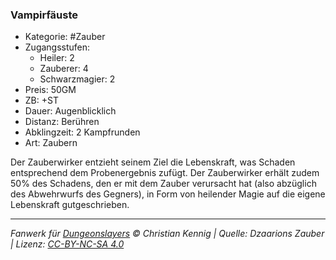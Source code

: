 ### Vampirfäuste

- Kategorie: #Zauber
- Zugangsstufen:
  - Heiler: 2
  - Zauberer: 4
  - Schwarzmagier: 2
- Preis: 50GM
- ZB: +ST
- Dauer: Augenblicklich
- Distanz: Berühren
- Abklingzeit: 2 Kampfrunden
- Art: Zaubern

Der Zauberwirker entzieht seinem Ziel die Lebenskraft, was Schaden entsprechend dem Probenergebnis zufügt. Der Zauberwirker erhält zudem 50% des Schadens, den er mit dem Zauber verursacht hat (also abzüglich des Abwehrwurfs des Gegners), in Form von heilender Magie auf die eigene Lebenskraft gutgeschrieben.

---

_Fanwerk für [Dungeonslayers](https://www.dungeonslayers.net/) © Christian Kennig | Quelle: Dzaarions Zauber | Lizenz: [CC-BY-NC-SA 4.0](https://creativecommons.org/licenses/by-nc-sa/4.0/deed.de)_
